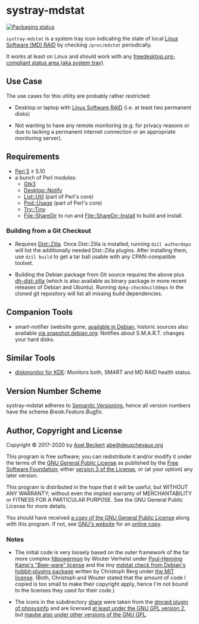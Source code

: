 systray-mdstat
==============

[![Packaging status](https://repology.org/badge/vertical-allrepos/systray-mdstat.svg)](https://repology.org/metapackage/systray-mdstat)

`systray-mdstat` is a system tray icon indicating the state of local
[Linux Software (MD) RAID](https://raid.wiki.kernel.org/) by checking
`/proc/mdstat` periodically.

It works at least on Linux and should work with any
[freedesktop.org-compliant status area (aka system tray)](https://specifications.freedesktop.org/systemtray-spec/latest/).


Use Case
--------

The use cases for this utility are probably rather restricted:

* Desktop or laptop with
  [Linux Software RAID](https://raid.wiki.kernel.org/) (i.e. at least
  two permanent disks)

* Not wanting to have any remote monitoring (e.g. for privacy reasons
  or due to lacking a permanent internet connection or an appropriate
  monitoring server).


Requirements
------------

* [Perl 5](https://www.perl.org/) ≥ 5.10
* a bunch of Perl modules:
  * [Gtk3](https://metacpan.org/pod/Gtk3)
  * [Desktop::Notify](https://metacpan.org/pod/Desktop::Notify)
  * [List::Util](https://metacpan.org/pod/List::Util) (part of Perl's core)
  * [Pod::Usage](https://metacpan.org/pod/Pod::Usage) (part of Perl's core)
  * [Try::Tiny](https://metacpan.org/pod/Try::Tiny)
  * [File::ShareDir](https://metacpan.org/pod/File::ShareDir) to run
    and
    [File::ShareDir::Install](https://metacpan.org/pod/File::ShareDir::Install)
    to build and install.

### Building from a Git Checkout

* Requires [Dist::Zilla](http://dzil.org/). Once Dist::Zilla is
  installed, running `dzil authordeps` will list the additionally
  needed Dist::Zilla plugins. After installing them, use `dzil build`
  to get a tar ball usable with any CPAN-compatible toolset.

* Building the Debian package from Git source requires the above plus
  [dh-dist-zilla](https://github.com/elmar/dh-dist-zilla) (which is
  also available as binary package in more recent releases of Debian
  and Ubuntu). Running `dpkg-checkbuilddeps` in the cloned git
  repository will list all missing build dependencies.


Companion Tools
---------------

* smart-notifier (website gone,
  [available in Debian](https://packages.debian.org/stable/smart-notifier),
  historic sources also available
  [via snapshot.debian.org](http://snapshot.debian.org/package/smart-notifier/):
  Notifies about S.M.A.R.T. changes your hard disks.


Similar Tools
-------------

* [diskmonitor for KDE](https://github.com/papylhomme/diskmonitor):
  Monitors both, SMART and MD RAID health status.


Version Number Scheme
---------------------

systray-mdstat adheres to [Semantic Versioning](http://semver.org/),
hence all version numbers have the scheme _Break.Feature.Bugfix_.


Author, Copyright and License
-----------------------------

Copyright © 2017-2020 by [Axel Beckert](https://axel.beckert.ch/)
<abe@deuxchevaux.org>

This program is free software; you can redistribute it and/or modify
it under the terms of the
[GNU General Public License](https://www.gnu.org/licenses/gpl) as
published by the [Free Software Foundation](https://fsf.org/); either
[version 3 of the License](https://www.gnu.org/licenses/gpl-3.0), or
(at your option) any later version.

This program is distributed in the hope that it will be useful, but
WITHOUT ANY WARRANTY; without even the implied warranty of
MERCHANTABILITY or FITNESS FOR A PARTICULAR PURPOSE.  See the GNU
General Public License for more details.

You should have received
[a copy of the GNU General Public License](COPYING) along with this
program. If not, see [GNU's website](https://www.gnu.org/licenses/)
for an [online copy](https://www.gnu.org/licenses/gpl-3.0).

### Notes

* The initial code is very loosely based on the outer framework of the
  far more complex
  [fdpowermon](https://anonscm.debian.org/git/users/wouter/fdpowermon.git)
  by Wouter Verhelst under
  [Poul-Henning Kamp's "Beer-ware" license](https://people.freebsd.org/~phk/)
  and the tiny
  [mdstat check from Debian's hobbit-plugins package](https://anonscm.debian.org/cgit/collab-maint/hobbit-plugins.git/tree/src/usr/lib/xymon/client/ext/mdstat)
  written by Christoph Berg under
  [the MIT license](https://anonscm.debian.org/cgit/collab-maint/hobbit-plugins.git/tree/debian/copyright). (Both,
  Christoph and Wouter stated that the amount of code I copied is too
  small to make their copyright apply, hence I'm not bound to the
  licenses they used for their code.)

* The icons in the subdirectory [share](share/) were taken from the
  [dmraid plugin of phpsysinfo](https://github.com/phpsysinfo/phpsysinfo/tree/master/plugins/dmraid/gfx)
  and are licensed
  [at least under the GNU GPL version 2](https://github.com/phpsysinfo/phpsysinfo/blob/master/COPYING),
  but
  [maybe also under other versions of the GNU GPL](https://github.com/phpsysinfo/phpsysinfo/issues/156).
